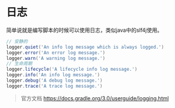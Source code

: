 # 日志
简单说就是编写脚本的时候可以使用日志，类似java中的slf4j使用。
```groovy
// 安静的
logger.quiet('An info log message which is always logged.')
logger.error('An error log message.')
logger.warn('A warning log message.')
// 生命周期
logger.lifecycle('A lifecycle info log message.')
logger.info('An info log message.')
logger.debug('A debug log message.')
logger.trace('A trace log message.')
```

> 官方文档 https://docs.gradle.org/3.0/userguide/logging.html